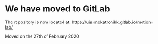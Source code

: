 # We have moved to GitLab
The repository is now located at: https://uia-mekatronikk.gitlab.io/motion-lab/

Moved on the 27th of February 2020





